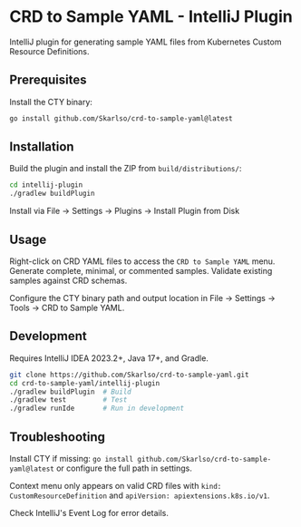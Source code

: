# CRD to Sample YAML - IntelliJ Plugin

IntelliJ plugin for generating sample YAML files from Kubernetes Custom Resource Definitions.

## Prerequisites

Install the CTY binary:
```bash
go install github.com/Skarlso/crd-to-sample-yaml@latest
```

## Installation

Build the plugin and install the ZIP from `build/distributions/`:
```bash
cd intellij-plugin
./gradlew buildPlugin
```

Install via File → Settings → Plugins → Install Plugin from Disk

## Usage

Right-click on CRD YAML files to access the `CRD to Sample YAML` menu. Generate complete, minimal, or commented samples. Validate existing samples against CRD schemas.

Configure the CTY binary path and output location in File → Settings → Tools → CRD to Sample YAML.

## Development

Requires IntelliJ IDEA 2023.2+, Java 17+, and Gradle.

```bash
git clone https://github.com/Skarlso/crd-to-sample-yaml.git
cd crd-to-sample-yaml/intellij-plugin
./gradlew buildPlugin  # Build
./gradlew test         # Test
./gradlew runIde       # Run in development
```

## Troubleshooting

Install CTY if missing: `go install github.com/Skarlso/crd-to-sample-yaml@latest` or configure the full path in settings.

Context menu only appears on valid CRD files with `kind: CustomResourceDefinition` and `apiVersion: apiextensions.k8s.io/v1`.

Check IntelliJ's Event Log for error details.